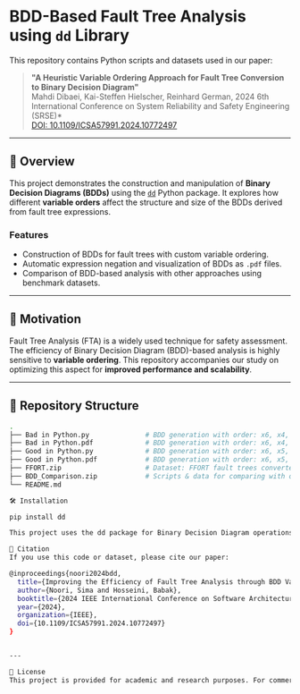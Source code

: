 # BDD-Based Fault Tree Analysis using `dd` Library

This repository contains Python scripts and datasets used in our paper:

> **"A Heuristic Variable Ordering Approach for Fault Tree Conversion to Binary Decision Diagram"**  
> Mahdi Dibaei, Kai-Steffen Hielscher, Reinhard German, 2024 6th International Conference on System Reliability and Safety Engineering (SRSE)*  
> [DOI: 10.1109/ICSA57991.2024.10772497](https://ieeexplore.ieee.org/abstract/document/10772497)

---

## 📘 Overview

This project demonstrates the construction and manipulation of **Binary Decision Diagrams (BDDs)** using the [`dd`](https://github.com/tulip-control/dd) Python package. It explores how different **variable orders** affect the structure and size of the BDDs derived from fault tree expressions.

### Features
- Construction of BDDs for fault trees with custom variable ordering.
- Automatic expression negation and visualization of BDDs as `.pdf` files.
- Comparison of BDD-based analysis with other approaches using benchmark datasets.

---

## 🧠 Motivation

Fault Tree Analysis (FTA) is a widely used technique for safety assessment. The efficiency of Binary Decision Diagram (BDD)-based analysis is highly sensitive to **variable ordering**. This repository accompanies our study on optimizing this aspect for **improved performance and scalability**.

---

## 📁 Repository Structure

```bash
.
├── Bad in Python.py              # BDD generation with order: x6, x4, x2, x5, x3, x1
├── Bad in Python.pdf             # BDD generation with order: x6, x4, x2, x5, x3, x1
├── Good in Python.py             # BDD generation with order: x6, x5, x4, x3, x2, x1
├── Good in Python.pdf            # BDD generation with order: x6, x5, x4, x3, x2, x1
├── FFORT.zip                     # Dataset: FFORT fault trees converted to BDD format
├── BDD_Comparison.zip            # Scripts & data for comparing with other methods
└── README.md

🛠️ Installation

pip install dd

This project uses the dd package for Binary Decision Diagram operations.

🔗 Citation
If you use this code or dataset, please cite our paper:

@inproceedings{noori2024bdd,
  title={Improving the Efficiency of Fault Tree Analysis through BDD Variable Reordering},
  author={Noori, Sima and Hosseini, Babak},
  booktitle={2024 IEEE International Conference on Software Architecture (ICSA)},
  year={2024},
  organization={IEEE},
  doi={10.1109/ICSA57991.2024.10772497}
}


---

🧾 License
This project is provided for academic and research purposes. For commercial use, please contact the authors.




